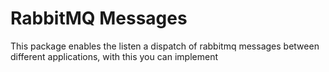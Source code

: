 # RabbitMQ Messages

This package enables the listen a dispatch of rabbitmq messages between different applications, with this you can implement
